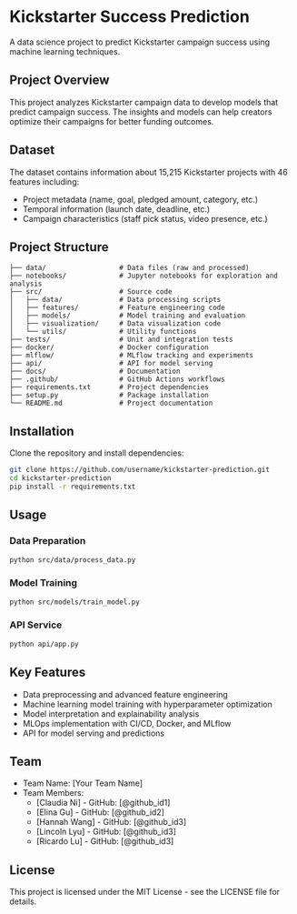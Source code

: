 # Kickstarter Success Prediction

A data science project to predict Kickstarter campaign success using machine learning techniques.

## Project Overview

This project analyzes Kickstarter campaign data to develop models that predict campaign success. The insights and models can help creators optimize their campaigns for better funding outcomes.

## Dataset

The dataset contains information about 15,215 Kickstarter projects with 46 features including:
- Project metadata (name, goal, pledged amount, category, etc.)
- Temporal information (launch date, deadline, etc.)
- Campaign characteristics (staff pick status, video presence, etc.)

## Project Structure

```
├── data/                  # Data files (raw and processed)
├── notebooks/             # Jupyter notebooks for exploration and analysis
├── src/                   # Source code
│   ├── data/              # Data processing scripts
│   ├── features/          # Feature engineering code
│   ├── models/            # Model training and evaluation
│   ├── visualization/     # Data visualization code
│   └── utils/             # Utility functions
├── tests/                 # Unit and integration tests
├── docker/                # Docker configuration
├── mlflow/                # MLflow tracking and experiments
├── api/                   # API for model serving
├── docs/                  # Documentation
├── .github/               # GitHub Actions workflows
├── requirements.txt       # Project dependencies
├── setup.py               # Package installation
└── README.md              # Project documentation
```

## Installation

Clone the repository and install dependencies:

```bash
git clone https://github.com/username/kickstarter-prediction.git
cd kickstarter-prediction
pip install -r requirements.txt
```

## Usage

### Data Preparation

```bash
python src/data/process_data.py
```

### Model Training

```bash
python src/models/train_model.py
```

### API Service

```bash
python api/app.py
```

## Key Features

- Data preprocessing and advanced feature engineering
- Machine learning model training with hyperparameter optimization
- Model interpretation and explainability analysis
- MLOps implementation with CI/CD, Docker, and MLflow
- API for model serving and predictions

## Team

- Team Name: [Your Team Name]
- Team Members:
  - [Claudia Ni] - GitHub: [@github_id1]
  - [Elina Gu] - GitHub: [@github_id2]
  - [Hannah Wang] - GitHub: [@github_id3]
  - [Lincoln Lyu] - GitHub: [@github_id3]
  - [Ricardo Lu] - GitHub: [@github_id3]

## License

This project is licensed under the MIT License - see the LICENSE file for details.

